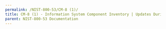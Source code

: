 ```yaml
---
permalink: /NIST-800-53/CM-8 (1)/
title: CM-8 (1) - Information System Component Inventory | Updates During Installations / Removals
parent: NIST-800-53 Documentation
---
```

